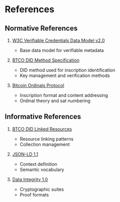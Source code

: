 # References

## Normative References

1. [W3C Verifiable Credentials Data Model v2.0](https://www.w3.org/TR/vc-data-model-2.0/)
   - Base data model for verifiable metadata

2. [BTCO DID Method Specification](../btco-did-method/)
   - DID method used for inscription identification
   - Key management and verification methods

3. [Bitcoin Ordinals Protocol](https://docs.ordinals.com)
   - Inscription format and content addressing
   - Ordinal theory and sat numbering

## Informative References 

1. [BTCO DID Linked Resources](../btco-did-linked-resources/)
   - Resource linking patterns
   - Collection management

2. [JSON-LD 1.1](https://www.w3.org/TR/json-ld11/)
   - Context definition
   - Semantic vocabulary

3. [Data Integrity 1.0](https://w3c.github.io/vc-data-integrity/)
   - Cryptographic suites
   - Proof formats 